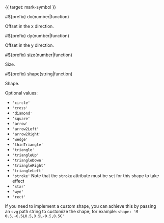 {{ target: mark-symbol }}

<!-- ISymbolMarkSpec -->

#${prefix} dx(number|function)

Offset in the x direction.

#${prefix} dy(number|function)

Offset in the y direction.

#${prefix} size(number|function)

Size.

#${prefix} shape(string|function)

Shape.

Optional values:

- `'circle'`
- `'cross'`
- `'diamond'`
- `'square'`
- `'arrow'`
- `'arrow2Left'`
- `'arrow2Right'`
- `'wedge'`
- `'thinTriangle'`
- `'triangle'`
- `'triangleUp'`
- `'triangleDown'`
- `'triangleRight'`
- `'triangleLeft'`
- `'stroke'` Note that the `stroke` attribute must be set for this shape to take effect
- `'star'`
- `'wye'`
- `'rect'`

If you need to implement a custom shape, you can achieve this by passing an `svg` path string to customize the shape, for example: `shape: 'M-0.5,-0.5L0.5,0.5L-0.5,0.5C'`
